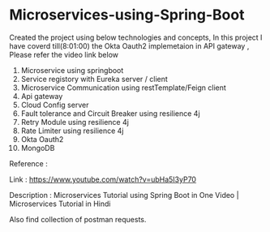 # Microservices-using-Spring-Boot

Created the project using below technologies and concepts, In this project I have coverd till(8:01:00) the Okta Oauth2 implemetaion in API gateway , Please refer the video link below 

1. Microservice using springboot
2. Service registory with Eureka server / client
3. Microservice Communication using restTemplate/Feign client
4. Api gateway
5. Cloud Config server
6. Fault tolerance and Circuit Breaker using resilience 4j
7. Retry Module using resilience 4j
8. Rate Limiter using resilience 4j
9. Okta Oauth2
10. MongoDB
   



Reference : 

Link : https://www.youtube.com/watch?v=ubHa5I3yP70

Description : Microservices Tutorial using Spring Boot in One Video | Microservices Tutorial in Hindi


Also find collection of postman requests.

